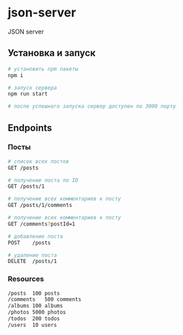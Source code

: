 # json-server
JSON server

## Установка и запуск

```bash
# установить npm пакеты
npm i

# запуск сервера
npm run start

# после успешного запуска сервер доступен по 3000 порту
```

## Endpoints

### Посты

```bash
# cписок всех постов
GET	/posts

# получение поста по ID
GET	/posts/1

# получение всех комментариев к посту
GET	/posts/1/comments

# получение всех комментариев к посту
GET	/comments?postId=1

# добавление поста
POST	/posts

# удаление поста
DELETE	/posts/1
```

### Resources

```bash
/posts	100 posts
/comments	500 comments
/albums	100 albums
/photos	5000 photos
/todos	200 todos
/users	10 users
```